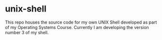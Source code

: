 # unix-shell
This repo houses the source code for my own UNIX Shell developed as part of my Operating Systems Course. Currently I am developing the version number 3 of my shell.

